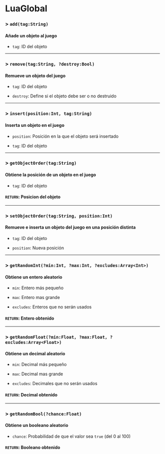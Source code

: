 # LuaGlobal

### > `add(tag:String)`

#### Añade un objeto al juego 

- `tag`: ID del objeto 

---

### > `remove(tag:String, ?destroy:Bool)`

#### Remueve un objeto del juego 

- `tag`: ID del objeto 

- `destroy`: Define si el objeto debe ser o no destruido 

---

### > `insert(position:Int, tag:String)`

#### Inserta un objeto en el juego 

- `position`: Posición en la que el objeto será insertado 

- `tag`: ID del objeto 

---

### > `getObjectOrder(tag:String)`

#### Obtiene la posición de un objeto en el juego 

- `tag`: ID del objeto 

#### `RETURN`: Posicion del objeto 

---

### > `setObjectOrder(tag:String, position:Int)`

#### Remueve e inserta un objeto del juego en una posición distinta 

- `tag`: ID del objeto 

- `position`: Nueva posición 

---

### > `getRandomInt(?min:Int, ?max:Int, ?excludes:Array<Int>)`

#### Obtiene un entero aleatorio 

- `min`: Entero más pequeño 

- `max`: Entero mas grande 

- `excludes`: Enteros que no serán usados 

#### `RETURN`: Entero obtenido 

---

### > `getRandomFloat(?min:Float, ?max:Float, ?excludes:Array<Float>)`

#### Obtiene un decimal aleatorio 

- `min`: Decimal más pequeño 

- `max`: Decimal mas grande 

- `excludes`: Decimales que no serán usados 

#### `RETURN`: Decimal obtenido 

---

### > `getRandomBool(?chance:Float)`

#### Obtiene un booleano aleatorio 

- `chance`: Probabilidad de que el valor sea `true` (del 0 al 100) 

#### `RETURN`: Booleano obtenido 

